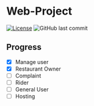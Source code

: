 # Web-Project

[![License](https://img.shields.io/badge/License-BSD_3--Clause-blue.svg)](https://opensource.org/licenses/BSD-3-Clause)
![GitHub last commit](https://img.shields.io/github/last-commit/darksky6666/web-project)

## Progress
- [x] Manage user
- [x] Restaurant Owner
- [ ] Complaint
- [ ] Rider
- [ ] General User
- [ ] Hosting
